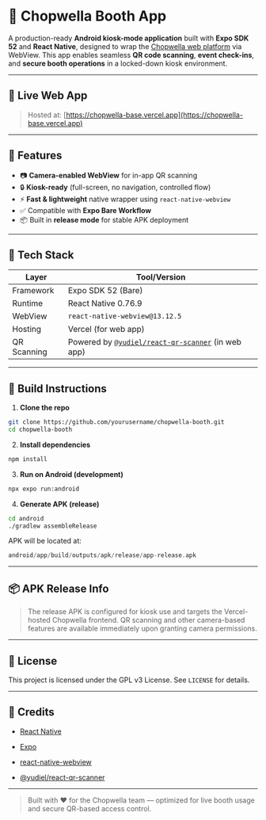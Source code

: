 # 📲 Chopwella Booth App

A production-ready **Android kiosk-mode application** built with **Expo SDK 52** and **React Native**, designed to wrap the [Chopwella web platform](https://chopwella-base.vercel.app) via WebView. This app enables seamless **QR code scanning**, **event check-ins**, and **secure booth operations** in a locked-down kiosk environment.

---

## 🔗 Live Web App
> Hosted at: [https://chopwella-base.vercel.app](https://chopwella-base.vercel.app)

---

## 🚀 Features

- 📷 **Camera-enabled WebView** for in-app QR scanning  
- 🔒 **Kiosk-ready** (full-screen, no navigation, controlled flow)  
- ⚡ **Fast & lightweight** native wrapper using `react-native-webview`  
- ✅ Compatible with **Expo Bare Workflow**  
- 📦 Built in **release mode** for stable APK deployment  

---

## 🧱 Tech Stack

| Layer        | Tool/Version           |
|--------------|------------------------|
| Framework    | Expo SDK 52 (Bare)     |
| Runtime      | React Native 0.76.9    |
| WebView      | `react-native-webview@13.12.5` |
| Hosting      | Vercel (for web app)   |
| QR Scanning  | Powered by [`@yudiel/react-qr-scanner`](https://www.npmjs.com/package/@yudiel/react-qr-scanner) (in web app) |

---

## 🔧 Build Instructions

1. **Clone the repo**

```bash
git clone https://github.com/yourusername/chopwella-booth.git
cd chopwella-booth
```

2.  **Install dependencies**
    

```bash
npm install
```

3.  **Run on Android (development)**
    

```bash
npx expo run:android
```

4.  **Generate APK (release)**
    

```bash
cd android
./gradlew assembleRelease
```

APK will be located at:

```swift
android/app/build/outputs/apk/release/app-release.apk
```

---

## 📦 APK Release Info

> The release APK is configured for kiosk use and targets the Vercel-hosted Chopwella frontend. QR scanning and other camera-based features are available immediately upon granting camera permissions.

---

## 📄 License

This project is licensed under the GPL v3 License. See `LICENSE` for details.

---

## 🙌 Credits

-   [React Native](https://reactnative.dev/)
    
-   [Expo](https://expo.dev/)
    
-   [react-native-webview](https://github.com/react-native-webview/react-native-webview)
    
-   [@yudiel/react-qr-scanner](https://www.npmjs.com/package/@yudiel/react-qr-scanner)
    

---

> Built with ❤️ for the Chopwella team — optimized for live booth usage and secure QR-based access control.
